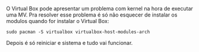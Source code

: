 O Virtual Box pode apresentar um problema com kernel na hora de executar uma MV.
Pra resolver esse problema é só não esquecer de instalar os modulos quando for instalar o Virtual Box:
```
sudo pacman -S virtualbox virtualbox-host-modules-arch
```
Depois é só reiniciar e sistema e tudo vai funcionar.
